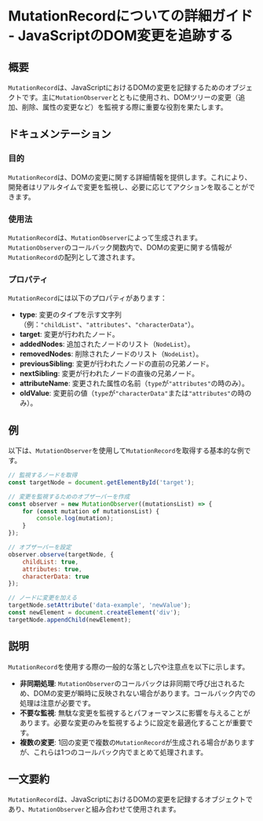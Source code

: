 <!--
Meta Description: # MutationRecordについての詳細ガイド - JavaScriptのDOM変更を追跡する ## 概要 `MutationRecord`は、JavaScriptにおけるDOMの変更を記録するためのオブジェクトです。主に`MutationObserver`とともに使用され、DOMツリーの変更...
Meta Keywords: mutationrecord, mutationobserver, attributes, const, targetnode
-->

# MutationRecordについての詳細ガイド - JavaScriptのDOM変更を追跡する

## 概要
`MutationRecord`は、JavaScriptにおけるDOMの変更を記録するためのオブジェクトです。主に`MutationObserver`とともに使用され、DOMツリーの変更（追加、削除、属性の変更など）を監視する際に重要な役割を果たします。

## ドキュメンテーション
### 目的
`MutationRecord`は、DOMの変更に関する詳細情報を提供します。これにより、開発者はリアルタイムで変更を監視し、必要に応じてアクションを取ることができます。

### 使用法
`MutationRecord`は、`MutationObserver`によって生成されます。`MutationObserver`のコールバック関数内で、DOMの変更に関する情報が`MutationRecord`の配列として渡されます。

### プロパティ
`MutationRecord`には以下のプロパティがあります：

- **type**: 変更のタイプを示す文字列（例：`"childList"`、`"attributes"`、`"characterData"`）。
- **target**: 変更が行われたノード。
- **addedNodes**: 追加されたノードのリスト（`NodeList`）。
- **removedNodes**: 削除されたノードのリスト（`NodeList`）。
- **previousSibling**: 変更が行われたノードの直前の兄弟ノード。
- **nextSibling**: 変更が行われたノードの直後の兄弟ノード。
- **attributeName**: 変更された属性の名前（`type`が`"attributes"`の時のみ）。
- **oldValue**: 変更前の値（`type`が`"characterData"`または`"attributes"`の時のみ）。

## 例
以下は、`MutationObserver`を使用して`MutationRecord`を取得する基本的な例です。

```javascript
// 監視するノードを取得
const targetNode = document.getElementById('target');

// 変更を監視するためのオブザーバーを作成
const observer = new MutationObserver((mutationsList) => {
    for (const mutation of mutationsList) {
        console.log(mutation);
    }
});

// オブザーバーを設定
observer.observe(targetNode, {
    childList: true,
    attributes: true,
    characterData: true
});

// ノードに変更を加える
targetNode.setAttribute('data-example', 'newValue');
const newElement = document.createElement('div');
targetNode.appendChild(newElement);
```

## 説明
`MutationRecord`を使用する際の一般的な落とし穴や注意点を以下に示します。

- **非同期処理**: `MutationObserver`のコールバックは非同期で呼び出されるため、DOMの変更が瞬時に反映されない場合があります。コールバック内での処理は注意が必要です。
- **不要な監視**: 無駄な変更を監視するとパフォーマンスに影響を与えることがあります。必要な変更のみを監視するように設定を最適化することが重要です。
- **複数の変更**: 1回の変更で複数の`MutationRecord`が生成される場合がありますが、これらは1つのコールバック内でまとめて処理されます。

## 一文要約
`MutationRecord`は、JavaScriptにおけるDOMの変更を記録するオブジェクトであり、`MutationObserver`と組み合わせて使用されます。